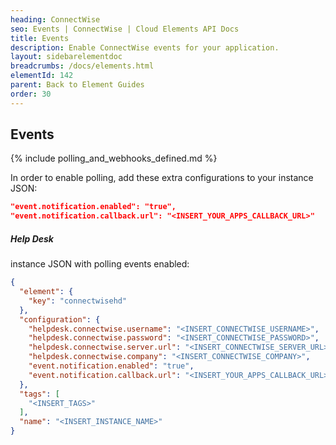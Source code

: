 ```yaml
---
heading: ConnectWise
seo: Events | ConnectWise | Cloud Elements API Docs
title: Events
description: Enable ConnectWise events for your application.
layout: sidebarelementdoc
breadcrumbs: /docs/elements.html
elementId: 142
parent: Back to Element Guides
order: 30
---
```


## Events

{% include polling_and_webhooks_defined.md %}

In order to enable polling, add these extra configurations to your instance JSON:

```JSON
"event.notification.enabled": "true",
"event.notification.callback.url": "<INSERT_YOUR_APPS_CALLBACK_URL>"
```

##### Help Desk

instance JSON with polling events enabled:

```json
{
  "element": {
    "key": "connectwisehd"
  },
  "configuration": {
    "helpdesk.connectwise.username": "<INSERT_CONNECTWISE_USERNAME>",
    "helpdesk.connectwise.password": "<INSERT_CONNECTWISE_PASSWORD>",
    "helpdesk.connectwise.server.url": "<INSERT_CONNECTWISE_SERVER_URL>",
    "helpdesk.connectwise.company": "<INSERT_CONNECTWISE_COMPANY>",
    "event.notification.enabled": "true",
    "event.notification.callback.url": "<INSERT_YOUR_APPS_CALLBACK_URL>"
  },
  "tags": [
    "<INSERT_TAGS>"
  ],
  "name": "<INSERT_INSTANCE_NAME>"
}
```
